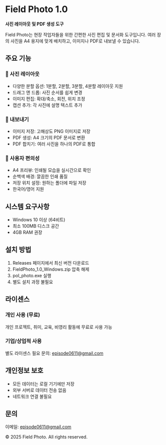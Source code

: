 # Field Photo 1.0

**사진 레이아웃 및 PDF 생성 도구**

Field Photo는 현장 작업자들을 위한 간편한 사진 편집 및 문서화 도구입니다. 여러 장의 사진을 A4 용지에 맞게 배치하고, 이미지나 PDF로 내보낼 수 있습니다.

## 주요 기능

### 📸 사진 레이아웃
- 다양한 분할 옵션: 1분할, 2분할, 3분할, 4분할 레이아웃 지원
- 드래그 앤 드롭: 사진 순서를 쉽게 변경
- 이미지 편집: 확대/축소, 회전, 위치 조정
- 캡션 추가: 각 사진에 설명 텍스트 추가

### 📄 내보내기
- 이미지 저장: 고해상도 PNG 이미지로 저장
- PDF 생성: A4 크기의 PDF 문서로 변환
- PDF 합치기: 여러 사진을 하나의 PDF로 통합

### 🎨 사용자 편의성
- A4 프리뷰: 인쇄될 모습을 실시간으로 확인
- 순백색 배경: 깔끔한 인쇄 품질
- 저장 위치 설정: 원하는 폴더에 파일 저장
- 한국어/영어 지원

## 시스템 요구사항

- Windows 10 이상 (64비트)
- 최소 100MB 디스크 공간
- 4GB RAM 권장

## 설치 방법

1. Releases 페이지에서 최신 버전 다운로드
2. FieldPhoto_1.0_Windows.zip 압축 해제
3. pol_photo.exe 실행
4. 별도 설치 과정 불필요

## 라이센스

### 개인 사용 (무료)
개인 프로젝트, 취미, 교육, 비영리 활동에 무료로 사용 가능

### 기업/상업적 사용
별도 라이센스 필요
문의: episode0611@gmail.com

## 개인정보 보호

- 모든 데이터는 로컬 기기에만 저장
- 외부 서버로 데이터 전송 없음
- 네트워크 연결 불필요

## 문의

이메일: episode0611@gmail.com

© 2025 Field Photo. All rights reserved.
